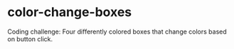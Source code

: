 # color-change-boxes
Coding challenge: Four differently colored boxes that change colors based on button click.
